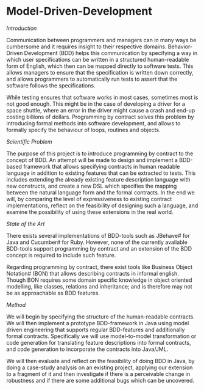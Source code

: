Model-Driven-Development
========================

_Introduction_

Communication between programmers and managers can in many ways be cumbersome and it requires insight to their respective domains. 
Behavior-Driven Development (BDD) helps this communication by specifying a way in which user specifications can be written in a structured human-readable form of English, which then can be mapped directly to software tests. 
This allows managers to ensure that the specification is written down correctly, and allows programmers to automatically run tests to assert that the software follows the specifications. 

While testing ensures that software works in most cases, sometimes most is not good enough. This might be in the case of developing a driver for a space shuttle, where an error in the driver might cause a crash and end-up costing billions of dollars. 
Programming by contract solves this problem by introducing formal methods into software development, and allows to formally specify the behaviour of loops, routines and objects. 

_Scientific Problem_

The purpose of this project is to introduce programming by contract to the concept of BDD. 
An attempt will be made to design and implement a BDD-based framework that allows specifying contracts in human readable language in addition to existing features that can be extracted to tests. 
This includes extending the already existing feature description language with new constructs, and create a new DSL which specifies the mapping between the natural language form and the formal contracts. 
In the end we will, by comparing the level of expressiveness to existing contract implementations, reflect on the feasibility of designing such a language, and examine the possibility of using these extensions in the real world. 

_State of the Art_

There exists several implementations of BDD-tools such as JBehave# for Java and Cucumber# for Ruby. However, none of the currently available BDD-tools support programming by contract and an extension of the BDD concept is required to include such feature. 

Regarding programming by contract, there exist tools like Business Object Notation# (BON) that allows describing contracts in informal english. Though BON requires some domain specific knowledge in object oriented modelling, like classes, relations and inheritance; and is therefore may not be as approachable as BDD features. 


_Method_

We will begin by specifying the structure of the human-readable contracts. 
We will then implement a prototype BDD-framework in Java using model driven engineering that supports regular BDD-features and additionally formal contracts. 
Specifically we will use model-to-model transformation or code generation for translating feature descriptions into formal contracts, and code generation to incorporate the contracts into Java/JML. 

We will then evaluate and reflect on the feasibility of doing BDD in Java, by doing a case-study analysis on an existing project, applying our extension to a fragment of it and then investigate if there is a perceivable change in robustness and if there are some additional bugs which can be uncovered.